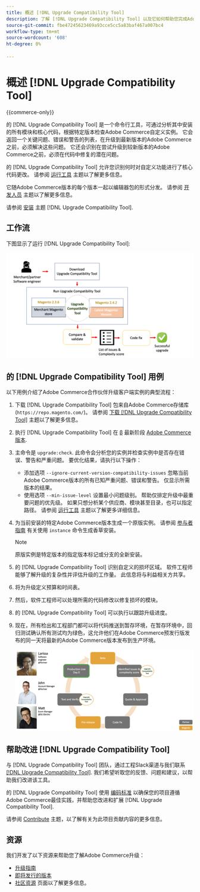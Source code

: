 ```yaml
---
title: 概述 [!DNL Upgrade Compatibility Tool]
description: 了解 [!DNL Upgrade Compatibility Tool] 以及它如何帮助您完成Adobe Commerce项目。
source-git-commit: fbe47245623469a93cce5cc5a83baf467a007bc4
workflow-type: tm+mt
source-wordcount: '608'
ht-degree: 0%

---
```



# 概述 [!DNL Upgrade Compatibility Tool]

{{commerce-only}}

的 [!DNL Upgrade Compatibility Tool] 是一个命令行工具，可通过分析其中安装的所有模块和核心代码，根据特定版本检查Adobe Commerce自定义实例。 它会返回一个关键问题、错误和警告的列表，在升级到最新版本的Adobe Commerce之前，必须解决这些问题。 它还会识别在尝试升级到较新版本的Adobe Commerce之前，必须在代码中修复的潜在问题。

的 [!DNL Upgrade Compatibility Tool] 允许您识别何时对自定义功能进行了核心代码更改。 请参阅 [运行工具](../upgrade-compatibility-tool/run.md) 主题以了解更多信息。

它随Adobe Commerce版本的每个版本一起以编辑器包的形式分发。 请参阅 [开发人员](../upgrade-compatibility-tool/developer.md) 主题以了解更多信息。

请参阅 [安装](../upgrade-compatibility-tool/install.md) 主题 [!DNL Upgrade Compatibility Tool].

## 工作流

下图显示了运行 [!DNL Upgrade Compatibility Tool]:

![[!DNL Upgrade Compatibility Tool] 图表](../../assets/upgrade-guide/mvp-diagram-v3.png)

## 的 [!DNL Upgrade Compatibility Tool] 用例

以下用例介绍了Adobe Commerce合作伙伴升级客户端实例的典型流程：

1. 下载 [!DNL Upgrade Compatibility Tool] 包来自Adobe Commerce存储库(`https://repo.magento.com/`)。 请参阅 [下载 [!DNL Upgrade Compatibility Tool]](../upgrade-compatibility-tool/install.md#download-the-upgrade-compatibility-tool) 主题以了解更多信息。
1. 执行 [!DNL Upgrade Compatibility Tool] 在 [β](https://devdocs.magento.com/release/beta-program.html) 最新阶段 [Adobe Commerce版本](https://devdocs.magento.com/release/).
1. 主命令是 `upgrade:check`. 此命令会分析您的实例并检查实例中是否存在错误、警告和严重问题。 要优化结果，请执行以下操作：

   - 添加选项 `--ignore-current-version-compatibility-issues` 忽略当前Adobe Commerce版本的所有已知严重问题、错误和警告。 仅显示所需版本的结果。
   - 使用选项 `--min-issue-level` 设置最小问题级别。 帮助仅排定升级中最重要问题的优先级。 如果只想分析某个供应商、模块甚至目录，也可以指定路径。 请参阅 [运行工具](https://experienceleague.adobe.com/docs/commerce-operations/upgrade-guide/upgrade-compatibility-tool/run.html?lang=en) 主题以了解更多详细信息。

1. 为当前安装的特定Adobe Commerce版本生成一个原版实例。 请参阅 [参与者指南](https://devdocs.magento.com/contributor-guide/contributing.html#vanilla-pr) 有关使用 `instance` 命令生成香草安装。

   >[!NOTE]
   >
   >原版实例是特定版本的指定版本标记或分支的全新安装。

1. 的 [!DNL Upgrade Compatibility Tool] 识别自定义的损坏区域。 软件工程师能够了解升级的复杂性并评估升级的工作量。 此信息将与利益相关方共享。
1. 将为升级定义预算和时间表。
1. 然后，软件工程师可以处理所需的代码修改以修复损坏的模块。
1. 的 [!DNL Upgrade Compatibility Tool] 可以执行以跟踪升级进度。
1. 现在，所有检出和工程部门都可以将代码推送到暂存环境，在暂存环境中，回归测试确认所有测试均为绿色，这允许他们在Adobe Commerce预发行版发布的同一天将最新的Adobe Commerce版本发布到生产环境。

   ![[!DNL Upgrade Compatibility Tool] 受众](../../assets/upgrade-guide/audience-uct-v3.png)

## 帮助改进 [!DNL Upgrade Compatibility Tool]

与 [!DNL Upgrade Compatibility Tool] 团队，通过工程Slack渠道与我们联系 [[!DNL Upgrade Compatibility Tool]](https://magentocommeng.slack.com/archives/C019Y143U9F). 我们希望听取您的反馈、问题和建议，以帮助我们改进该工具。

的 [!DNL Upgrade Compatibility Tool] 使用 [编码标准](https://devdocs.magento.com/guides/v2.4/coding-standards/bk-coding-standards.html) 以确保您的项目遵循Adobe Commerce最佳实践，并帮助您改进和扩展 [!DNL Upgrade Compatibility Tool].

请参阅 [Contribute](https://devdocs.magento.com/guides/v2.4/coding-standards/contributing.html)  主题，以了解有关为此项目贡献内容的更多信息。

## 资源

我们开发了以下资源来帮助您了解Adobe Commerce升级：

- [升级指南](https://experienceleague.adobe.com/docs/commerce-operations/upgrade-guide/overview.html)
- [即将发行的版本](https://devdocs.magento.com/release/)
- [社区资源](https://devdocs.magento.com/community/resources/resources.html) 页面以了解更多信息。
